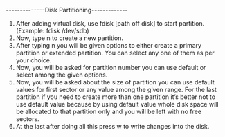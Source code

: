 --------------Disk Partitioning-------------
1.	After adding virtual disk, use fdisk [path off disk] to start partition.(Example: fdisk /dev/sdb)
2.	Now, type n to create a new partition.
3.	After typing n you will be given options to either create a primary partition or extended partition. You can select any one of them as per your choice.
4.	Now, you will be asked for partition number you can use default or select among the given options.
5.	Now, you will be asked about the size of partition you can use default values for first sector or any value among the given range. For the last partition if you need to create more than one partition it’s better not to use default value because by using default value whole disk space will be allocated to that partition only and you will be left with no free sectors.
6.	At the last after doing all this press w to write changes into the disk.

